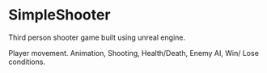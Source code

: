 # SimpleShooter
Third person shooter game built using unreal engine.


Player movement.
Animation,
Shooting,
Health/Death,
Enemy AI,
Win/ Lose conditions.
